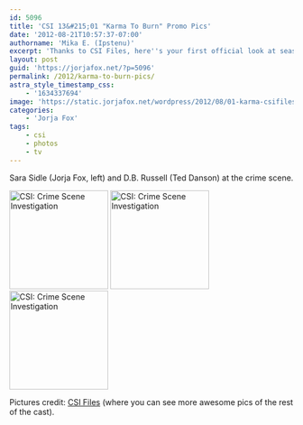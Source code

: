 ```yaml
---
id: 5096
title: 'CSI 13&#215;01 "Karma To Burn" Promo Pics'
date: '2012-08-21T10:57:37-07:00'
authorname: 'Mika E. (Ipstenu)'
excerpt: 'Thanks to CSI Files, here''s your first official look at season 13.'
layout: post
guid: 'https://jorjafox.net/?p=5096'
permalink: /2012/karma-to-burn-pics/
astra_style_timestamp_css:
    - '1634337694'
image: 'https://static.jorjafox.net/wordpress/2012/08/01-karma-csifiles03.jpg'
categories:
    - 'Jorja Fox'
tags:
    - csi
    - photos
    - tv
---
```


Sara Sidle (Jorja Fox, left) and D.B. Russell (Ted Danson) at the crime scene.

<a title="CSI: Crime Scene Investigation" href="https://jorjafox.net/gallery/tv/csi/pub/s13/promos/01-karma-csifiles01.jpg" rel="showcase"><img src="https://jorjafox.net/gallery/cache/tv/csi/pub/s13/promos/01-karma-csifiles01_200_cw200_ch200_thumb.jpg" alt="CSI: Crime Scene Investigation" width="175" height="175" /></a> <a title="CSI: Crime Scene Investigation" href="https://jorjafox.net/gallery/tv/csi/pub/s13/promos/01-karma-csifiles02.jpg" rel="showcase"><img src="https://jorjafox.net/gallery/zp-core/i.php?a=tv/csi/pub/s13/promos&amp;i=01-karma-csifiles02.jpg&amp;s=175&amp;c=1&amp;cw=175&amp;ch=175&amp;q=75&amp;t=1&amp;wmk=!" alt="CSI: Crime Scene Investigation" width="175" height="175" /></a> <a title="CSI: Crime Scene Investigation" href="https://jorjafox.net/gallery/tv/csi/pub/s13/promos/01-karma-csifiles03.jpg" rel="showcase"><img src="https://jorjafox.net/gallery/zp-core/i.php?a=tv/csi/pub/s13/promos&amp;i=01-karma-csifiles03.jpg&amp;s=175&amp;c=1&amp;cw=175&amp;ch=175&amp;q=75&amp;t=1&amp;wmk=!" alt="CSI: Crime Scene Investigation" width="175" height="175" /></a>

Pictures credit: <a href="http://www.csifiles.com/content/2012/08/csi-first-look-karma-to-burn/">CSI Files</a> (where you can see more awesome pics of the rest of the cast).
